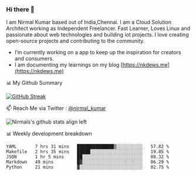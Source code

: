 ### Hi there 👋

 I am Nirmal Kumar based out of India,Chennai. I am a Cloud Solution Architect working as Independent Freelancer. Fast Learner, Loves Linux and passionate about web technologies and building iot projects. I love creating open-source projects and contributing to the community.

- I’m currently working on a app to keep up the inspiration for creators and consumers.
- I am documenting my learnings on my blog [https://nkdews.me](https://nkdews.me)


📊 My Github Summary

[![GitHub Streak](https://github-readme-streak-stats.herokuapp.com?user=nk-gears&theme=dark&hide_border=true&date_format=M%20j%5B%2C%20Y%5D)](https://git.io/streak-stats)


📫 Reach Me via  Twitter : [@nirmal_kumar](https://twitter.com/nirmal_kumar)

![Nirmals's github stats align left](https://github-readme-stats.vercel.app/api?username=nk-gears&show_icons=true)


📊 Weekly development breakdown

<!--START_SECTION:waka-->
```text
YAML       7 hrs 31 mins   ██████████████▒░░░░░░░░░░   57.82 % 
Makefile   2 hrs 35 mins   █████░░░░░░░░░░░░░░░░░░░░   19.85 % 
JSON       1 hr 5 mins     ██░░░░░░░░░░░░░░░░░░░░░░░   08.32 % 
Markdown   49 mins         █▓░░░░░░░░░░░░░░░░░░░░░░░   06.29 % 
Python     21 mins         ▓░░░░░░░░░░░░░░░░░░░░░░░░   02.75 % 
```
<!--END_SECTION:waka-->


